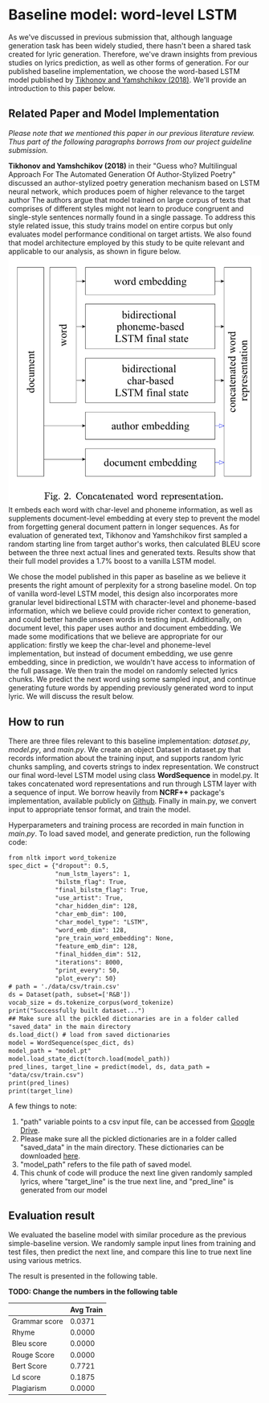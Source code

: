 # Baseline model: word-level LSTM

As we've discussed in previous submission that, although language generation task has been widely studied, there hasn't been a shared task created for lyric generation. Therefore, we've drawn insights from previous studies on lyrics prediction, as well as other forms of generation. For our published baseline implementation, we choose the word-based LSTM model published by [Tikhonov and Yamshchikov (2018)](https://arxiv.org/pdf/1807.07147.pdf). We'll provide an introduction to this paper below.

## Related Paper and Model Implementation

*Please note that we mentioned this paper in our previous literature review. Thus part of the following paragraphs borrows from our project guideline submission.*

**Tikhonov and Yamshchikov (2018)** in their "Guess who? Multilingual Approach For The Automated Generation Of Author-Stylized Poetry" discussed an author-stylized poetry generation mechanism based on LSTM neural network, which produces poem of higher relevance to the target author The authors argue that model trained on large corpus of texts that comprises of different styles might not learn to produce congruent and single-style sentences normally found in a single passage. To address this style related issue, this study trains model on entire corpus but only evaluates model performance conditional on target artists. We also found that model architecture employed by this study to be quite relevant and applicable to our analysis, as shown in figure below. 
![baseline model](/images/baseline%20model%20architecture.png) 
It embeds each word with char-level and phoneme information, as well as supplements document-level embedding at every step to prevent the model from forgetting general document pattern in longer sequences. As for evaluation of generated text, Tikhonov and Yamshchikov first sampled a random starting line from target author's works, then calculated BLEU score between the three next actual lines and generated texts. Results show that their full model provides a 1.7\% boost to a vanilla LSTM model. 

We chose the model published in this paper as baseline as we believe it presents the right amount of perplexity for a strong baseline model. On top of vanilla word-level LSTM model, this design also incorporates more granular level bidirectional LSTM with character-level and phoneme-based information, which we believe could provide richer context to generation, and could better handle unseen words in testing input. Additionally, on document level, this paper uses author and document embedding. We made some modifications that we believe are appropriate for our application: firstly we keep the char-level and phoneme-level implementation, but instead of document embedding, we use genre embedding, since in prediction, we wouldn't have access to information of the full passage. We then train the model on randomly selected lyrics chunks. We predict the next word using some sampled input, and continue generating future words by appending previously generated word to input lyric. We will discuss the result below.

## How to run

There are three files relevant to this baseline implementation: *dataset.py*, *model.py*, and *main.py*. We create an object Dataset in dataset.py that records information about the training input, and supports random lyric chunks sampling, and coverts strings to index representation. We construct our final word-level LSTM model using class **WordSequence** in model.py. It takes concatenated word representations and run through LSTM layer with a sequence of input. We borrow heavily from **NCRF++** package's implementation, available publicly on [Github](https://github.com/jiesutd/NCRFpp). Finally in main.py, we convert input to appropriate tensor format, and train the model. 

Hyperparameters and training process are recorded in main function in *main.py*. To load saved model, and generate prediction, run the following code:

    from nltk import word_tokenize
    spec_dict = {"dropout": 0.5,
                 "num_lstm_layers": 1,
                 "bilstm_flag": True,
                 "final_bilstm_flag": True,
                 "use_artist": True,
                 "char_hidden_dim": 128,
                 "char_emb_dim": 100,
                 "char_model_type": "LSTM",
                 "word_emb_dim": 128,
                 "pre_train_word_embedding": None,
                 "feature_emb_dim": 128,
                 "final_hidden_dim": 512,
                 "iterations": 8000,
                 "print_every": 50,
                 "plot_every": 50}
    # path = './data/csv/train.csv'
    ds = Dataset(path, subset=['R&B'])
    vocab_size = ds.tokenize_corpus(word_tokenize)
    print("Successfully built dataset...")
    ## Make sure all the pickled dictionaries are in a folder called "saved_data" in the main directory
    ds.load_dict() # load from saved dictionaries
    model = WordSequence(spec_dict, ds)
    model_path = "model.pt"
    model.load_state_dict(torch.load(model_path))
    pred_lines, target_line = predict(model, ds, data_path = "data/csv/train.csv")
    print(pred_lines)
    print(target_line)
    
A few things to note:
1. "path" variable points to a csv input file, can be accessed from [Google Drive](https://drive.google.com/drive/folders/1i0LbMcoSYLQ4QjXRr5-zsnKDe7Skd32W?usp=sharing).
2. Please make sure all the pickled dictionaries are in a folder called "saved_data" in the main directory. These dictionaries can be downloaded [here](https://drive.google.com/drive/folders/1vbUooe7-E7rltR5wMpJNN7lTDUn62afQ?usp=sharing).
3. "model_path" refers to the file path of saved model.
4. This chunk of code will produce the next line given randomly sampled lyrics, where "target_line" is the true next line, and "pred_line" is generated from our model

## Evaluation result

We evaluated the baseline model with similar procedure as the previous simple-baseline version. We randomly sample input lines from training and test files, then predict the next line, and compare this line to true next line using various metrics.

The result is presented in the following table. 

**TODO: Change the numbers in the following table**

|               | Avg Train | 
|---------------|-----------|
| Grammar score | 0.0371    |
| Rhyme         | 0.0000    |
| Bleu score    | 0.0000    | 
| Rouge Score   | 0.0000    | 
| Bert Score    | 0.7721    | 
| Ld score      | 0.1875    |
| Plagiarism    | 0.0000    |

